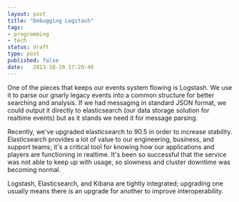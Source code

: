 ```yaml
---
layout: post
title: "Debugging Logstash" 
tags:
- programming
- tech
status: draft 
type: post
published: false
date:   2013-10-10 17:20:46
---
```


One of the pieces that keeps our events system flowing is Logstash. We use it to parse our gnarly legacy events into a common structure for better searching and analysis. If we had messaging in standard JSON format, we could output it directly to elasticsearch (our data storage solution for realtime events) but as it stands we need it for message parsing. 

Recently, we've upgraded elasticsearch to 90.5 in order to increase stability. Elasticsearch provides a lot of value to our engineering, business, and support teams; it's a critical tool for knowing how our applications and players are functioning in realtime. It's been so successful that the service was not able to keep up with usage, so slowness and cluster downtime was becoming normal.

Logstash, Elasticsearch, and Kibana are tightly integrated; upgrading one usually means there is an upgrade for another to improve interoperability.